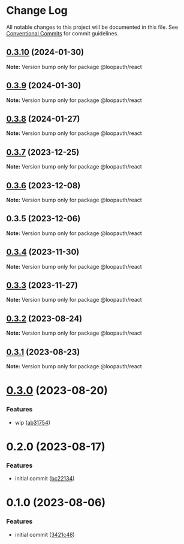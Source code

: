 # Change Log

All notable changes to this project will be documented in this file.
See [Conventional Commits](https://conventionalcommits.org) for commit guidelines.

## [0.3.10](https://github.com/betaly/loopauth-js/compare/@loopauth/react@0.3.9...@loopauth/react@0.3.10) (2024-01-30)

**Note:** Version bump only for package @loopauth/react





## [0.3.9](https://github.com/betaly/loopauth-js/compare/@loopauth/react@0.3.8...@loopauth/react@0.3.9) (2024-01-30)

**Note:** Version bump only for package @loopauth/react





## [0.3.8](https://github.com/betaly/loopauth-js/compare/@loopauth/react@0.3.7...@loopauth/react@0.3.8) (2024-01-27)

**Note:** Version bump only for package @loopauth/react





## [0.3.7](https://github.com/betaly/loopauth-js/compare/@loopauth/react@0.3.6...@loopauth/react@0.3.7) (2023-12-25)

**Note:** Version bump only for package @loopauth/react





## [0.3.6](https://github.com/betaly/loopauth-js/compare/@loopauth/react@0.3.5...@loopauth/react@0.3.6) (2023-12-08)

**Note:** Version bump only for package @loopauth/react





## 0.3.5 (2023-12-06)

**Note:** Version bump only for package @loopauth/react





## [0.3.4](https://github.com/betaly/loopauth-js/compare/@loopauth/react@0.3.3...@loopauth/react@0.3.4) (2023-11-30)

**Note:** Version bump only for package @loopauth/react





## [0.3.3](https://github.com/betaly/loopauth-js/compare/@loopauth/react@0.3.2...@loopauth/react@0.3.3) (2023-11-27)

**Note:** Version bump only for package @loopauth/react





## [0.3.2](https://github.com/betaly/loopauth-js/compare/@loopauth/react@0.3.1...@loopauth/react@0.3.2) (2023-08-24)

**Note:** Version bump only for package @loopauth/react





## [0.3.1](https://github.com/betaly/loopauth-js/compare/@loopauth/react@0.3.0...@loopauth/react@0.3.1) (2023-08-23)

**Note:** Version bump only for package @loopauth/react





# [0.3.0](https://github.com/betaly/loopauth-js/compare/@loopauth/react@0.2.0...@loopauth/react@0.3.0) (2023-08-20)


### Features

* wip ([ab31754](https://github.com/betaly/loopauth-js/commit/ab31754ee965c6a2f7bab7299cc84bfcda3175fe))





# 0.2.0 (2023-08-17)


### Features

* initial commit ([bc22134](https://github.com/betaly/loopauth-js/commit/bc221345d4fd004234c6ebbf44f13dc6790a388f))





# 0.1.0 (2023-08-06)


### Features

* initial commit ([3421c48](https://gitr.net/betaly/loopx/commits/3421c48046c094d0f6e1e68a2fbf35b5facd6736))
